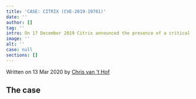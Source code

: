 ```yaml
---
title: 'CASE: CITRIX (CVE-2019-19781)'
date: ''
author: []
tag: ''
intro: On 17 December 2019 Citrix announced the presence of a critical vulnerability in all versions of their Application Delivery Controller (ADC) product, also known as NetScaler ADC, Citrix Gateway and Netscaler Gateway. Observing these events unfold, our researchers were triggered to take action and not just scan the internet for vulnerabilities, but also warn potential victims.
image: ''
alt: ''
case: null
sections: []
---
```

Written on 13 Mar 2020 by [Chris van 't Hof](https://www.divd.nl/who-we-are/team/people/chris-van-t-hof/)

## The case
